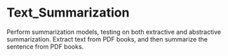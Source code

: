 # Text_Summarization
Perform summarization models, testing on both extractive and abstractive summarization. Extract text from PDF books, and then summarize the sentence from PDF books.
